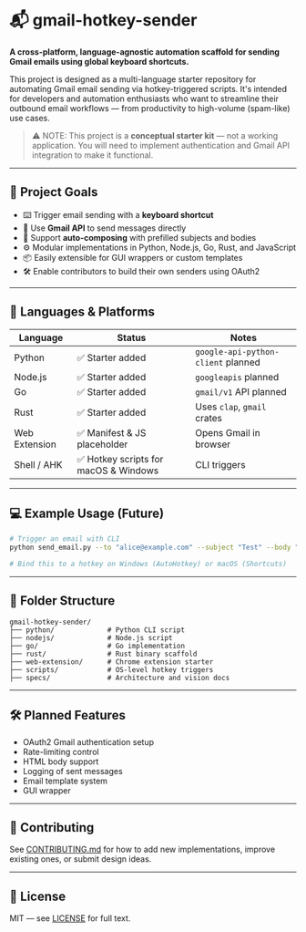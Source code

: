 # 📬 gmail-hotkey-sender

**A cross-platform, language-agnostic automation scaffold for sending Gmail emails using global keyboard shortcuts.**

This project is designed as a multi-language starter repository for automating Gmail email sending via hotkey-triggered scripts. It's intended for developers and automation enthusiasts who want to streamline their outbound email workflows — from productivity to high-volume (spam-like) use cases.

> ⚠️ NOTE: This project is a **conceptual starter kit** — not a working application. You will need to implement authentication and Gmail API integration to make it functional.

---

## 🚀 Project Goals

- ⌨️ Trigger email sending with a **keyboard shortcut**
- 📨 Use **Gmail API** to send messages directly
- 🔄 Support **auto-composing** with prefilled subjects and bodies
- ⚙️ Modular implementations in Python, Node.js, Go, Rust, and JavaScript
- 📦 Easily extensible for GUI wrappers or custom templates
- 🛠️ Enable contributors to build their own senders using OAuth2

---

## 🔧 Languages & Platforms

| Language   | Status   | Notes |
|------------|----------|-------|
| Python     | ✅ Starter added | `google-api-python-client` planned |
| Node.js    | ✅ Starter added | `googleapis` planned |
| Go         | ✅ Starter added | `gmail/v1` API planned |
| Rust       | ✅ Starter added | Uses `clap`, `gmail` crates |
| Web Extension | ✅ Manifest & JS placeholder | Opens Gmail in browser |
| Shell / AHK | ✅ Hotkey scripts for macOS & Windows | CLI triggers |

---

## 💻 Example Usage (Future)

```bash
# Trigger an email with CLI
python send_email.py --to "alice@example.com" --subject "Test" --body "Hi from script"

# Bind this to a hotkey on Windows (AutoHotkey) or macOS (Shortcuts)
```

---

## 🧩 Folder Structure

```
gmail-hotkey-sender/
├── python/             # Python CLI script
├── nodejs/             # Node.js script
├── go/                 # Go implementation
├── rust/               # Rust binary scaffold
├── web-extension/      # Chrome extension starter
├── scripts/            # OS-level hotkey triggers
├── specs/              # Architecture and vision docs
```

---

## 🛠️ Planned Features

- OAuth2 Gmail authentication setup
- Rate-limiting control
- HTML body support
- Logging of sent messages
- Email template system
- GUI wrapper

---

## 🤝 Contributing

See [CONTRIBUTING.md](CONTRIBUTING.md) for how to add new implementations, improve existing ones, or submit design ideas.

---

## 📜 License

MIT — see [LICENSE](LICENSE) for full text.
